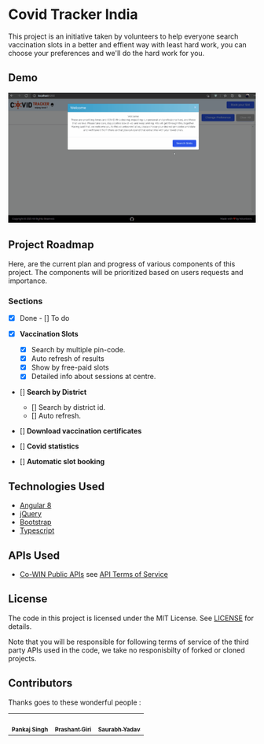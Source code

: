 # Covid Tracker India

This project is an initiative taken by volunteers to help everyone search vaccination slots in a better and effient way with least hard work, you can choose your preferences and we'll do the hard work for you.



## Demo

![How to use  - Animated gif demo](demo/demo.gif)


## Project Roadmap

Here, are the current plan and progress of various components of this project. The components will be prioritized based on users requests and importance.

### Sections

- [x] Done    - [] To do

- [x] **Vaccination Slots**

  - [x] Search by multiple pin-code.
  - [x] Auto refresh of results
  - [x] Show by free-paid slots
  - [x] Detailed info about sessions at centre.

- [] **Search by District**

  - [] Search by district id.
  - [] Auto refresh.

- [] **Download vaccination certificates**
- [] **Covid statistics**
- [] **Automatic slot booking**





## Technologies Used
* [Angular 8](https://angular.io/)
* [jQuery](https://jquery.com/)
* [Bootstrap](http://getbootstrap.com/)
* [Typescript](https://www.typescriptlang.org/)

## APIs Used

* [Co-WIN Public APIs](https://apisetu.gov.in/public/marketplace/api/cowin/cowin-public-v2#/Appointment%20Availability%20APIs/calendarByPin) see [API Terms of Service](https://apisetu.gov.in/public/marketplace/api/cowin/terms.php)

## License

The code in this project is licensed under the MIT License. See [LICENSE](LICENSE) for details.

Note that you will be responsible for following terms of service of the third party APIs used in the code, we take no responisbilty of forked or cloned projects.


## Contributors

Thanks goes to these wonderful people :

<!-- ([emoji key](https://allcontributors.org/docs/en/emoji-key)) -->
<table>
  <tr>
    <td align="center"><a href="https://ipankajsingh.com"><img src="https://avatars2.githubusercontent.com/u/24999656?v=4" width="100px;" alt=""/><br /><sub><b>Pankaj Singh</b></sub></a><br /></td>


  <td align="center"><a href="#"><img src="https://avatars2.githubusercontent.com/u/36234658?v=4" width="100px;" alt=""/><br /><sub><b>Prashant Giri</b></sub></a><br /></td>

   <td align="center"><a href="#"><img src="https://avatars2.githubusercontent.com/u/71484078?v=4" width="100px;" alt=""/><br /><sub><b>Saurabh Yadav</b></sub></a><br /></td>
  </tr>
</table>


